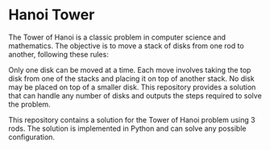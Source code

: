 # Hanoi Tower

The Tower of Hanoi is a classic problem in computer science and mathematics. The objective is to move a stack of disks from one rod to another, following these rules:

Only one disk can be moved at a time.
Each move involves taking the top disk from one of the stacks and placing it on top of another stack.
No disk may be placed on top of a smaller disk.
This repository provides a solution that can handle any number of disks and outputs the steps required to solve the problem.

This repository contains a solution for the Tower of Hanoi problem using 3 rods. The solution is implemented in Python and can solve any possible configuration.